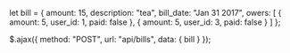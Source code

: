 let bill = {
    amount: 15,
    description: "tea",
    bill_date: "Jan 31 2017",
    owers: [
      {
        amount: 5,
        user_id: 1,
        paid: false
      },
      {
        amount: 5,
        user_id: 3,
        paid: false
      }
    ]
};



$.ajax({
  method: "POST",
  url: "api/bills",
  data: { bill }
});
